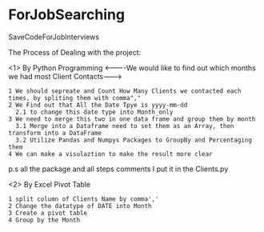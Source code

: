 # ForJobSearching
SaveCodeForJobInterviews



The Process of Dealing with the project:

<1> By Python Programming 
<----We would like to find out which months we had most Client Contacts--->

    1 We should sepreate and Count How Many Clients we contacted each times, by spliting them with comma","
    2 We Find out that All the Date Tpye is yyyy-mm-dd
      2.1 to change this date type into Month_only
    3 We need to merge this two in one data frame and group them by month 
      3.1 Merge into a Dataframe need to set them as an Array, then transform into a DataFrame
      3.2 Utilize Pandas and Numpys Packages to GroupBy and Percentaging them
    4 We can make a visulaztion to make the result more clear

 p.s all the package and all steps comments I put it in the Clients.py
 
 <2> By Excel Pivot Table
 
    1 split column of Clients Name by comma','
    2 Change the datatype of DATE into Month
    3 Create a pivot table
    4 Group by the Month 
